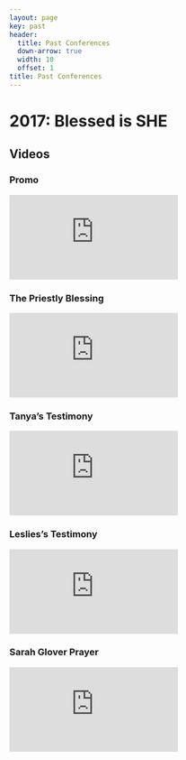 ```yaml
---
layout: page
key: past
header:
  title: Past Conferences
  down-arrow: true
  width: 10
  offset: 1
title: Past Conferences
---
```


# 2017: Blessed is SHE

## Videos

<div class="container-fluid">
  <div class="row">
    <div class="col-md-4">
      <h3>Promo</h3>
      <div class="embed-responsive embed-responsive-16by9">
        <iframe class="embed-responsive-item" src="https://player.vimeo.com/video/204676820?color=c9ff23&title=0&byline=0&portrait=0" frameborder="0" webkitallowfullscreen mozallowfullscreen allowfullscreen></iframe>
      </div>
    </div>
    <div class="col-md-4">
      <h3>The Priestly Blessing</h3>
      <div class="embed-responsive embed-responsive-16by9">
        <iframe class="embed-responsive-item" src="https://player.vimeo.com/video/209386288?color=c9ff23&title=0&byline=0&portrait=0" frameborder="0" webkitallowfullscreen mozallowfullscreen allowfullscreen></iframe>
      </div>
    </div>
    <div class="col-md-4">
      <h3>Tanya’s Testimony</h3>
      <div class="embed-responsive embed-responsive-16by9">
        <iframe class="embed-responsive-item" src="https://player.vimeo.com/video/209387750?color=c9ff23&title=0&byline=0&portrait=0" frameborder="0" webkitallowfullscreen mozallowfullscreen allowfullscreen></iframe>
      </div>
    </div>
<div class="col-md-4">
      <h3>Leslies’s Testimony</h3>
      <div class="embed-responsive embed-responsive-16by9">
        <iframe class="embed-responsive-item" src="https://player.vimeo.com/video/211492878?color=c9ff23&title=0&byline=0&portrait=0" frameborder="0" webkitallowfullscreen mozallowfullscreen allowfullscreen></iframe>
      </div>
    </div>
<div class="col-md-4">
      <h3>Sarah Glover Prayer</h3>
      <div class="embed-responsive embed-responsive-16by9">
        <iframe class="embed-responsive-item" src="https://player.vimeo.com/video/211499114?color=c9ff23&title=0&byline=0&portrait=0" frameborder="0" webkitallowfullscreen mozallowfullscreen allowfullscreen></iframe>
      </div>
    </div>
  </div>
</div>
